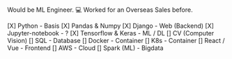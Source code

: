 Would be ML Engineer. 💻
Worked for an Overseas Sales before.

[X] Python - Basis
[X] Pandas & Numpy
[X] Django - Web (Backend)
[X] Jupyter-notebook - ?
[X] Tensorflow & Keras - ML / DL
[] CV (Computer Vision)
[] SQL - Database
[] Docker - Container
[] K8s - Container
[] React / Vue - Frontend
[] AWS - Cloud
[] Spark (ML) - Bigdata
